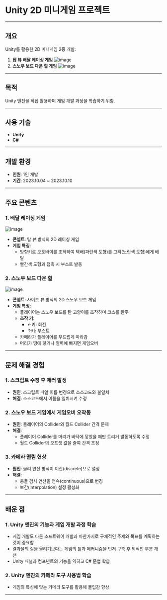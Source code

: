 # Unity 2D 미니게임 프로젝트

---

## **개요**  
Unity를 활용한 2D 미니게임 2종 개발:  
1. **탑 뷰 배달 레이싱 게임**
![image](https://github.com/user-attachments/assets/7d7d05d3-d97d-4928-85c5-37867937e80a)
2. **스노우 보드 다운 힐 게임**
![image](https://github.com/user-attachments/assets/677e7dc5-555f-43c7-abc9-4793feea3107)

---

## **목적**  
Unity 엔진을 직접 활용하며 게임 개발 과정을 학습하기 위함.

---

## **사용 기술**  
- **Unity**  
- **C#**

---

## **개발 환경**  
- **인원**: 1인 개발  
- **기간**: 2023.10.04 ~ 2023.10.10  

---

## **주요 콘텐츠**

### **1. 배달 레이싱 게임**  
![image](https://github.com/user-attachments/assets/6d904b5f-4d0f-42c7-bb95-e561ec90e26e)
- **콘셉트**: 탑 뷰 방식의 2D 레이싱 게임  
- **게임 특징**:  
  - 방향키로 오토바이를 조작하여 택배(파란색 도형)를 고객(노란색 도형)에게 배달  
  - 빨간색 도형과 접촉 시 부스트 발동  

### **2. 스노우 보드 다운 힐**  
![image](https://github.com/user-attachments/assets/87dd5419-0dbe-4e49-9916-63cd5f71e194)
- **콘셉트**: 사이드 뷰 방식의 2D 스노우 보드 게임  
- **게임 특징**:  
  - 플레이어는 스노우 보드를 탄 고양이를 조작하며 코스를 완주  
  - **조작 키**:  
    - ←키: 회전  
    - ↑키: 부스트  
  - 카메라가 플레이어를 부드럽게 따라감  
  - 머리가 땅에 닿거나 절벽에 빠지면 게임오버  

---

## **문제 해결 경험**  

### **1. 스크립트 수정 후 에러 발생**  
- **원인**: 스크립트 파일 이름 변경으로 소스코드와 불일치  
- **해결**: 소스코드에서 이름을 일치시켜 수정  

### **2. 스노우 보드 게임에서 게임오버 오작동**  
- **원인**: 플레이어의 Collider와 월드 Collider 간격 문제  
- **해결**:  
  - 플레이어 Collider를 머리가 바닥에 닿았을 때만 트리거 발동하도록 수정  
  - 월드 Collider의 오프셋 값을 줄여 간격 조정  

### **3. 카메라 떨림 현상**  
- **원인**: 물리 연산 방식이 이산(discrete)으로 설정  
- **해결**:  
  - 충돌 검사 연산을 연속(continuous)으로 변경  
  - 보간(interpolation) 설정 활성화  

---

## **배운 점**  

### **1. Unity 엔진의 기능과 게임 개발 과정 학습**  
- 게임 개발도 다른 소프트웨어 개발과 마찬가지로 구체적인 주제와 목표를 계획하는 것이 중요함  
- 결과물의 질을 올리기보다는 게임의 틀과 메커니즘을 먼저 구축 후 외적인 부분 개선  
- Unity 패널과 컴포넌트의 기능을 익히고 C# 문법 학습  

### **2. Unity 엔진의 카메라 도구 사용법 학습**  
- 게임의 특성에 맞는 카메라 도구를 활용해 몰입감 향상  

---
